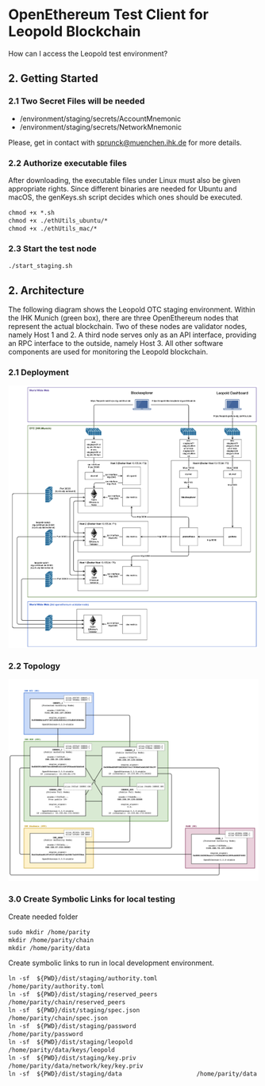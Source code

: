 # OpenEthereum Test Client for Leopold Blockchain 

How can I access the Leopold test environment?

## 2. Getting Started

### 2.1 Two Secret Files will be needed

- /environment/staging/secrets/AccountMnemonic
- /environment/staging/secrets/NetworkMnemonic

Please, get in contact with [sprunck@muenchen.ihk.de](mailto:sprunck@muenchen.ihk.de) for more details.

### 2.2 Authorize executable files

After downloading, the executable files under Linux must also be given appropriate rights. Since different binaries 
are needed for Ubuntu and macOS, the genKeys.sh script decides which ones should be executed.

```shell
chmod +x *.sh
chmod +x ./ethUtils_ubuntu/*
chmod +x ./ethUtils_mac/*
```

### 2.3 Start the test node

```shell
./start_staging.sh
```

## 2. Architecture

The following diagram shows the Leopold OTC staging environment. Within the IHK Munich (green box), there are 
three OpenEthereum nodes that represent the actual blockchain. Two of these nodes are validator nodes, namely 
Host 1 and 2. A third node serves only as an API interface, providing an RPC interface to the outside, namely 
Host 3. All other software components are used for monitoring the Leopold blockchain.

### 2.1 Deployment

![](images/leopold-infrastructure-view-staging.png)

### 2.2 Topology

![](images/leopold-topologie-stag-6.2.1.png)


### 3.0 Create Symbolic Links for local testing

Create needed folder

```shell
sudo mkdir /home/parity 
mkdir /home/parity/chain
mkdir /home/parity/data
```

Create symbolic links to run in local development environment.

```shell
ln -sf  ${PWD}/dist/staging/authority.toml           /home/parity/authority.toml
ln -sf  ${PWD}/dist/staging/reserved_peers           /home/parity/chain/reserved_peers
ln -sf  ${PWD}/dist/staging/spec.json                /home/parity/chain/spec.json
ln -sf  ${PWD}/dist/staging/password                 /home/parity/password
ln -sf  ${PWD}/dist/staging/leopold                  /home/parity/data/keys/leopold
ln -sf  ${PWD}/dist/staging/key.priv                 /home/parity/data/network/key/key.priv
ln -sf  ${PWD}/dist/staging/data                     /home/parity/data
```

